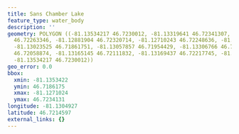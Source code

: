 ```yaml
---
title: Sans Chamber Lake
feature_type: water_body
description: ''
geometry: POLYGON ((-81.13534217 46.7230012, -81.13319641 46.72341307, -81.1313725
  46.72263346, -81.12881904 46.72320714, -81.12710243 46.72248636, -81.12817531 46.72061816,
  -81.13023525 46.71861751, -81.13057857 46.71954429, -81.13306766 46.72029453, -81.13409763
  46.72058874, -81.13165145 46.72111832, -81.13169437 46.72217745, -81.13362556 46.72236868,
  -81.13534217 46.7230012))
geo_error: 0.0
bbox:
  xmin: -81.1353422
  ymin: 46.7186175
  xmax: -81.1271024
  ymax: 46.7234131
longitude: -81.1304927
latitude: 46.7214597
external_links: {}
---
```

